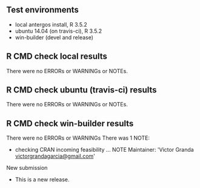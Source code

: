 ## Test environments
* local antergos install, R 3.5.2
* ubuntu 14.04 (on travis-ci), R 3.5.2
* win-builder (devel and release)

## R CMD check local results
There were no ERRORs or WARNINGs or NOTEs.

## R CMD check ubuntu (travis-ci) results
There were no ERRORs or WARNINGs or NOTEs.

## R CMD check win-builder results
There were no ERRORs or WARNINGs
There was 1 NOTE:

* checking CRAN incoming feasibility ... NOTE
Maintainer: 'Victor Granda <victorgrandagarcia@gmail.com>'

New submission

* This is a new release.
